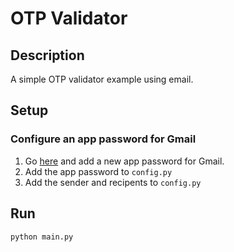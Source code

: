# OTP Validator

## Description

A simple OTP validator example using email.

## Setup

### Configure an app password for Gmail

1. Go [here](https://myaccount.google.com/apppasswords) and add a new app password for Gmail.
2. Add the app password to `config.py`
3. Add the sender and recipents to `config.py`

## Run

```python
python main.py
```